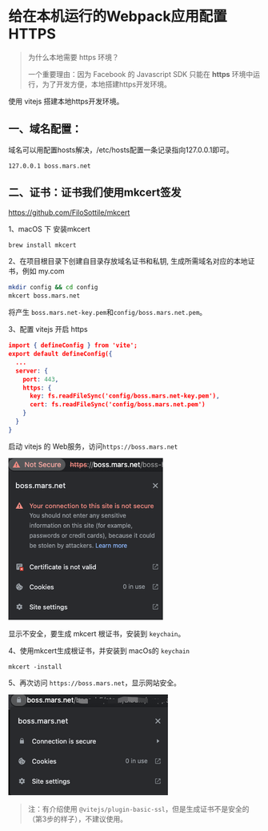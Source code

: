 # 给在本机运行的Webpack应用配置 HTTPS

>为什么本地需要 https 环境？
>
>一个重要理由：因为 Facebook 的 Javascript SDK 只能在 **https** 环境中运行，为了开发方便，本地搭建https开发环境。

使用 vitejs 搭建本地https开发环境。

## 一、**域名配置**：

域名可以用配置hosts解决，/etc/hosts配置一条记录指向127.0.0.1即可。

```
127.0.0.1 boss.mars.net
```

## 二、**证书**：证书我们使用mkcert签发

https://github.com/FiloSottile/mkcert 

1、macOS 下 安装mkcert

```bash
brew install mkcert
```

2、在项目根目录下创建自目录存放域名证书和私钥, 生成所需域名对应的本地证书，例如 my.com

```bash
mkdir config && cd config
mkcert boss.mars.net
```

将产生 `boss.mars.net-key.pem`和`config/boss.mars.net.pem`。

3、配置 vitejs 开启 https

```json
import { defineConfig } from 'vite';
export default defineConfig({
  ...
  server: {
    port: 443,
    https: {
      key: fs.readFileSync('config/boss.mars.net-key.pem'),
      cert: fs.readFileSync('config/boss.mars.net.pem')
    }
  }
}   
```

启动 vitejs 的 Web服务，访问`https://boss.mars.net`

![image-20230111172554840](images/image-20230111172554840.png)



显示不安全，要生成 mkcert 根证书，安装到 `keychain`。

4、使用mkcert生成根证书，并安装到 macOs的 `keychain`

```
mkcert -install
```

5、再次访问 `https://boss.mars.net`，显示网站安全。

![image-20230111172519976](images/image-20230111172519976.png)



> 注：有介绍使用 `@vitejs/plugin-basic-ssl`，但是生成证书不是安全的（第3步的样子），不建议使用。